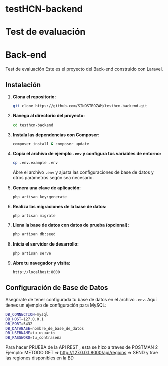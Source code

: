 # testHCN-backend

# Test de evaluación

# Back-end

Test de evaluación Este es el proyecto del Back-end construido con Laravel.

## Instalación

1. **Clona el repositorio:**

    ```bash
    git clone https://github.com/SINOSTROZAM/testhcn-backend.git
    ```

2. **Navega al directorio del proyecto:**

    ```bash
    cd testhcn-backend

    ```

3. **Instala las dependencias con Composer:**

    ```bash
    composer install & composer update
    ```

4. **Copia el archivo de ejemplo `.env` y configura tus variables de entorno:**

    ```bash
    cp .env.example .env
    ```

    Abre el archivo `.env` y ajusta las configuraciones de base de datos y otros parámetros según sea necesario.

5. **Genera una clave de aplicación:**

    ```bash
    php artisan key:generate
    ```

6. **Realiza las migraciones de la base de datos:**

    ```bash
    php artisan migrate
    ```

7. **Llena la base de datos con datos de prueba (opcional):**

    ```bash
    php artisan db:seed
    ```

8. **Inicia el servidor de desarrollo:**

    ```bash
    php artisan serve
    ```

9. **Abre tu navegador y visita:**

    ```
    http://localhost:8000
    ```

## Configuración de Base de Datos

Asegúrate de tener configurada tu base de datos en el archivo `.env`. Aquí tienes un ejemplo de configuración para MySQL:
```bash
DB_CONNECTION=mysql
DB_HOST=127.0.0.1
DB_PORT=5432
DB_DATABASE=nombre_de_base_de_datos
DB_USERNAME=tu_usuario
DB_PASSWORD=tu_contraseña
```
Para hacer PRUEBA de la API REST , esta se hizo  a traves de POSTMAN 2
Ejemplo: 
METODO GET =>  http://127.0.0.1:8000/api/regions  => SEND y trae las regiones disponibles en la BD

